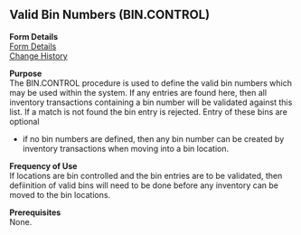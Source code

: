 ##  Valid Bin Numbers (BIN.CONTROL)

<PageHeader />

**Form Details**  
[ Form Details ](BIN-CONTROL-1/README.md)   
[ Change History ](BIN-CONTROL-2/README.md)   

**Purpose**  
The BIN.CONTROL procedure is used to define the valid bin numbers which may be
used within the system. If any entries are found here, then all inventory
transactions containing a bin number will be validated against this list. If a
match is not found the bin entry is rejected. Entry of these bins are optional
- if no bin numbers are defined, then any bin number can be created by
inventory transactions when moving into a bin location.

**Frequency of Use**  
If locations are bin controlled and the bin entries are to be validated, then
defiinition of valid bins will need to be done before any inventory can be
moved to the bin locations.

**Prerequisites**  
None.

<badge text= "Version 8.10.57" vertical="middle" />

<PageFooter />